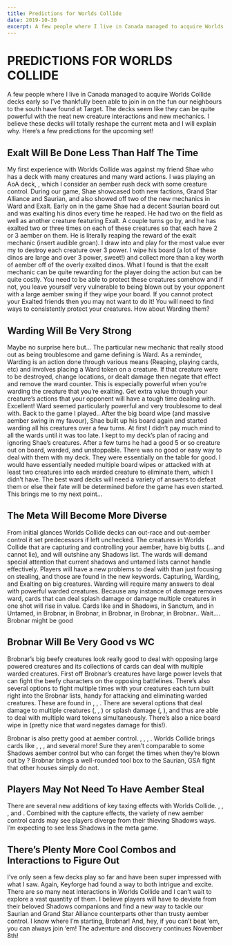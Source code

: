 ```yaml
---
title: Predictions for Worlds Collide
date: 2019-10-30
excerpt: A few people where I live in Canada managed to acquire Worlds Collide decks early so I’ve thankfully been able to join in on the fun our neighbours to the south have found at Target. The decks seem like they can be quite powerful with the neat new creature interactions and new mechanics. I believe these decks will totally reshape the current meta and I will explain why. Here’s a few predictions for the upcoming set!...
---
```


# PREDICTIONS FOR WORLDS COLLIDE

A few people where I live in Canada managed to acquire Worlds Collide decks early so I’ve thankfully been able to join in on the fun our neighbours to the south have found at Target. The decks seem like they can be quite powerful with the neat new creature interactions and new mechanics. I believe these decks will totally reshape the current meta and I will explain why. Here’s a few predictions for the upcoming set!

<BigCard name="lay of the land" caption="Fully experienced after 3 games"/>

## Exalt Will Be Done Less Than Half The Time

My first experience with Worlds Collide was against my friend Shae who has a deck with many creatures and many ward actions. I was playing an AoA deck, <DeckListHover name="Urburt, Hunter of the Long-Ranged City"/>, which I consider an aember rush deck with some creature control. During our game, Shae showcased both new factions, Grand Star Alliance and Saurian, and also showed off two of the new mechanics in Ward and Exalt. Early on in the game Shae had a decent Saurian board out and was exalting his dinos every time he reaped. He had two <Card name="Quester Jarta"/> on the field as well as another creature featuring Exalt. A couple turns go by, and he has exalted two or three times on each of these creatures so that each have 2 or 3 aember on them. He is literally reaping the reward of the exalt mechanic (insert audible groan). I draw into and play for the most value ever my <Card name="Spirit’s Way"/> to destroy each creature over 3 power. I wipe his board (a lot of these dinos are large and over 3 power, sweet!) and collect more than a key worth of aember off of the overly exalted dinos. What I found is that the exalt mechanic can be quite rewarding for the player doing the action but can be quite costly. You need to be able to protect these creatures somehow and if not, you leave yourself very vulnerable to being blown out by your opponent with a large aember swing if they wipe your board. If you cannot protect your Exalted friends then you may not want to do it! You will need to find ways to consistently protect your creatures. How about Warding them? 

<BigCard name="imperium" caption="7 more of these and you’ve got yourself 2 cats"/>

## Warding Will Be Very Strong

Maybe no surprise here but… The particular new mechanic that really stood out as being troublesome and game defining is Ward. As a reminder, Warding is an action done through various means (Reaping, playing cards, etc) and involves placing a Ward token on a creature. If that creature were to be destroyed, change locations, or dealt damage then negate that effect and remove the ward counter. This is especially powerful when you’re warding the creature that you’re exalting. Get extra value through your creature’s actions that your opponent will have a tough time dealing with. Excellent! Ward seemed particularly powerful and very troublesome to deal with. Back to the game I played.. After the big board wipe (and massive aember swing in my favour), Shae built up his board again and started warding all his creatures over a few turns. At first I didn’t pay much mind to all the wards until it was too late. I kept to my deck’s plan of racing and ignoring Shae’s creatures. After a few turns he had a good 5 or so creature out on board, warded, and unstoppable. There was no good or easy way to deal with them with my deck. They were essentially on the table for good. I would have essentially needed multiple board wipes or attacked with at least two creatures into each warded creature to eliminate them, which I didn’t have. The best ward decks will need a variety of answers to defeat them or else their fate will be determined before the game has even started. This brings me to my next point… 

<BigCard name="shadow self" caption="Your watch has ended"/>

## The Meta Will Become More Diverse

From initial glances Worlds Collide decks can out-race and out-aember control it set predecessors if left unchecked. The creatures in Worlds Collide that are capturing and controlling your aember, have big butts (…and cannot lie), and will outshine any Shadows list. The wards will demand special attention that current shadows and untamed lists cannot handle effectively. Players will have a new problems to deal with than just focusing on stealing, and those are found in the new keywords. Capturing, Warding, and Exalting on big creatures. Warding will require many answers to deal with powerful warded creatures. Because any instance of damage removes ward, cards that can deal splash damage or damage multiple creatures in one shot will rise in value. Cards like <Card name="Whistling Darts"/> and <Card name="Throwing Stars"/> in Shadows, <Card name="Lord Golgotha"/> in Sanctum, <Card name="The Common Cold"/> and <Card name="They’re Everywhere"/> in Untamed, <Card name="Lava Ball"/> in Brobnar, <Card name="Cowfyne"/> in Brobnar, <Card name="Flamethrower"/> in Brobnar, <Card name="Firespitter"/> in Brobnar, <Card name="Hebe the Huge"/> in Brobnar.. Wait…. Brobnar might be good

<BigCard name="hebe the huge" caption="This could be -uuuuuge"/>

## Brobnar Will Be Very Good vs WC

Brobnar’s big beefy creatures look really good to deal with opposing large powered creatures and its collections of cards can deal with multiple warded creatures. First off Brobnar’s creatures have large power levels that can fight the beefy characters on the opposing battlelines. There’s also several options to fight multiple times with your creatures each turn built right into the Brobnar lists, handy for attacking and eliminating warded creatures. These are found in <Card name="Relentless Assault"/>, <Card name="Anger"/>, <Card name="Gauntlet of Command"/>. There are several options that deal damage to multiple creatures (<Card name="Hebe the Huge"/>, <Card name="Firespitter"/>, <Card name="Phoenix Heart"/>) or splash damage (<Card name="Lava Ball"/>, <Card name="Cowfyne"/>), and thus are able to deal with multiple ward tokens simultaneously. There’s also a nice board wipe in <Card name="Coward’s End"/> (pretty nice that ward negates damage for this!). 

Brobnar is also pretty good at aember control. <Card name="Pile of Skulls"/>, <Card name="Bumpsy"/>, <Card name="Unguarded Camp"/>, <Card name="Rogue Ogre"/>. Worlds Collide brings cards like <Card name="Shattered Throne"/>, <Card name="Barn Razing"/>, <Card name="Power of Fire"/>, and several more! Sure they aren’t comparable to some Shadows aember control but who can forget the times when they’re blown out by <Card name="Burn the Stockpile"/>? Brobnar brings a well-rounded tool box to the Saurian, GSA fight that other houses simply do not.

<BigCard name="burn the stockpile" caption="What a waste of aember, Brobnar!"/>

## Players May Not Need To Have Aember Steal

There are several new additions of key taxing effects with Worlds Collide. <Card name="Sensor Chief Garcia"/>, <Card name="Quadracorder"/>, <Card name="Disruption Field"/>, and <Card name="Rhetor Gallim"/>. Combined with the capture effects, the variety of new aember control cards may see players diverge from their thieving Shadows ways. I’m expecting to see less Shadows in the meta game.

<BigCard name="Sensor Chief Garcia" caption="That’ll be 6 aember + Tax"/>

## There’s Plenty More Cool Combos and Interactions to Figure Out

I’ve only seen a few decks play so far and have been super impressed with what I saw. Again, Keyforge had found a way to both intrigue and excite. There are so many neat interactions in Worlds Collide and I can’t wait to explore a vast quantity of them. I believe players will have to deviate from their beloved Shadows companions and find a new way to tackle our Saurian and Grand Star Alliance counterparts other than trusty aember control. I know where I’m starting, Brobnar! And, hey, if you can’t beat ‘em, you can always join ‘em! The adventure and discovery continues November 8th!